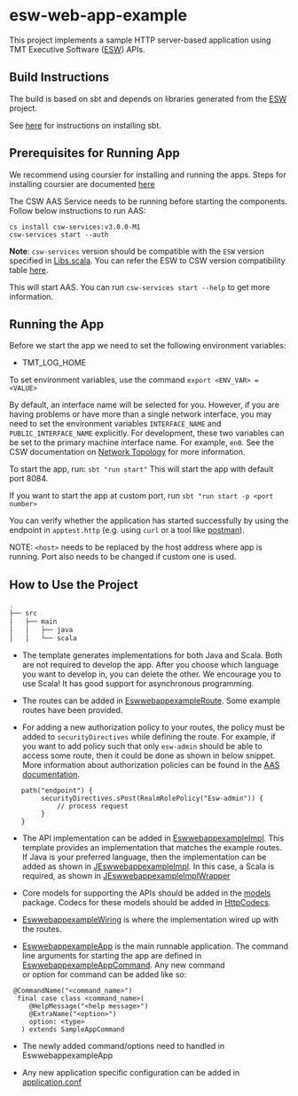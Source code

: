# esw-web-app-example

This project implements a sample HTTP server-based application using
TMT Executive Software ([ESW](https://github.com/tmtsoftware/esw)) APIs.

## Build Instructions

The build is based on sbt and depends on libraries generated from the
[ESW](https://github.com/tmtsoftware/esw) project.

See [here](https://www.scala-sbt.org/1.0/docs/Setup.html) for instructions on installing sbt.

## Prerequisites for Running App

We recommend using coursier for installing and running the apps. Steps for installing coursier are documented 
[here](https://tmtsoftware.github.io/csw/apps/csinstallation.html) 

The CSW AAS Service needs to be running before starting the components.
Follow below instructions to run AAS:

```
cs install csw-services:v3.0.0-M1
csw-services start --auth
```

**Note**: `csw-services` version should be compatible with the `ESW` version specified in [Libs.scala](project/Libs.scala). 
You can refer the ESW to CSW version compatibility table [here](https://github.com/tmtsoftware/esw/blob/master/README.md).

This will start AAS.
You can run `csw-services start --help` to get more information.

## Running the App

Before we start the app we need to set the following environment variables:
* TMT_LOG_HOME

To set environment variables, use the command `export <ENV_VAR> = <VALUE>`

By default, an interface name will be selected for you.  However, if you are having problems or have more than a single network interface, you may need to set
the environment variables `INTERFACE_NAME` and `PUBLIC_INTERFACE_NAME` explicitly.  For development, these two variables 
can be set to the primary machine 
interface name. For example, `en0`.  See the CSW documentation on [Network Topology](http://tmtsoftware.github.io/csw/deployment/network-topology.html) for more information.

To start the app, run:
`sbt "run start"`
This will start the app with default port 8084. 

If you want to start the app at custom port,
run `sbt "run start -p <port number>`

You can verify whether the application has started successfully by using the endpoint in `apptest.http` (e.g. using `curl` or a tool like [postman](https://www.postman.com/)).

NOTE: `<host>` needs to be replaced by the host address where app is running. Port also needs to be changed 
if custom one is used.

## How to Use the Project
```bash
.
├── src
│   ├── main
│   │   ├── java
│   │   └── scala
```
* The template generates implementations for both Java and Scala. Both are not required to develop the app. 
After you choose which language you want to develop in, you can delete the other. We encourage you to use Scala! 
It has good support for asynchronous programming.

* The routes can be added in [EswwebappexampleRoute](./src/main/scala/org/tmt/esw-web-app-example/http/EswwebappexampleRoute.scala).
Some example routes have been provided.

* For adding a new authorization policy to your routes, the policy must be added to `securityDirectives` while defining the route.
For example, if you want to add policy such that only `esw-admin` should be able to access some route, then it could be done as shown
in below snippet. More information about authorization policies can be found in the  [AAS documentation](https://tmtsoftware.github.io/csw/services/aas/csw-aas-http.html#authorization-policies).
```
   path("endpoint") {
        securityDirectives.sPost(RealmRolePolicy("Esw-admin")) {
            // process request
        }
   }
```

* The API implementation can be added in [EswwebappexampleImpl](./src/main/scala/org/tmt/esw-web-app-example/core/EswwebappexampleImpl.scala).
This template provides an implementation that matches the example routes. If Java is your preferred language, then the implementation
can be added as shown in [JEswwebappexampleImpl](./src/main/java/org/tmt/esw-web-app-example/core/JEswwebappexampleImpl.java). In this case, a Scala
is required, as shown in [JEswwebappexampleImplWrapper](./src/main/scala/org/tmt/esw-web-app-example/http/JEswwebappexampleImplWrapper.scala)

* Core models for supporting the APIs should be added in the [models](./src/main/scala/org/tmt/esw-web-app-example/core/models) package.
Codecs for these models should be added in [HttpCodecs](./src/main/scala/org/tmt/esw-web-app-example/http/HttpCodecs.scala).

* [EswwebappexampleWiring](./src/main/scala/org/tmt/esw-web-app-example/EswwebappexampleWiring.scala) is where the implementation wired up with the routes.

* [EswwebappexampleApp](./src/main/scala/org/tmt/esw-web-app-example/EswwebappexampleApp.scala) is the main runnable application. The command line arguments 
for starting the app are defined in [EswwebappexampleAppCommand](./src/main/scala/org/tmt/esw-web-app-example/EswwebappexampleAppCommand.scala). Any new command  
or option for command can be added like so:
```
 @CommandName("<command_name>")
  final case class <command_name>(
     @HelpMessage("<help message>")
     @ExtraName("<option>")
     option: <type>
   ) extends SampleAppCommand
```
* The newly added command/options need to handled in EswwebappexampleApp

* Any new application specific configuration can be added in [application.conf](./src/main/resources/application.conf)
